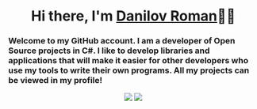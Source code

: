 <h1 align="center">Hi there, I'm <a href="https://github.com/Nekiplay">Danilov Roman</a>👋🏻</h1>
<h3>Welcome to my GitHub account. I am a developer of Open Source projects in C#. I like to develop libraries and applications that will make it easier for other developers who use my tools to write their own programs. All my projects can be viewed in my profile!</h3>

<p align="center"> 
  <img src="https://github-readme-stats.vercel.app/api?username=Nekiplay&hide_border=true&show_icons=true&hide=contribs,issues,prs&theme=tokyonight">
  <img src="https://github-readme-stats.vercel.app/api/top-langs/?username=Nekiplay&hide_border=true&layout=default&theme=tokyonight">
</p>
